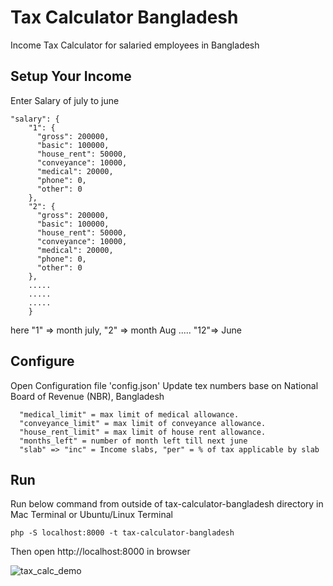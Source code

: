# Tax Calculator Bangladesh
Income Tax Calculator for salaried employees in Bangladesh

## Setup Your Income
Enter Salary of july to june
```   
"salary": {
    "1": {
      "gross": 200000,
      "basic": 100000,
      "house_rent": 50000,
      "conveyance": 10000,
      "medical": 20000,
      "phone": 0,
      "other": 0
    },
    "2": {
      "gross": 200000,
      "basic": 100000,
      "house_rent": 50000,
      "conveyance": 10000,
      "medical": 20000,
      "phone": 0,
      "other": 0
    },
    .....
    .....
    .....
    }
```

here "1" => month july, "2" => month Aug ..... "12"=> June 


## Configure
Open Configuration file 'config.json'
Update tex numbers base on National Board of Revenue (NBR), Bangladesh

```  "medical_basic_per" = max % of medical allowance allowed of basic salary.  
  "medical_limit" = max limit of medical allowance.
  "conveyance_limit" = max limit of conveyance allowance.
  "house_rent_limit" = max limit of house rent allowance.
  "months_left" = number of month left till next june 
  "slab" => "inc" = Income slabs, "per" = % of tax applicable by slab
```
## Run
Run below command from outside of tax-calculator-bangladesh directory in Mac Terminal or Ubuntu/Linux Terminal 
```
php -S localhost:8000 -t tax-calculator-bangladesh 
```
Then open http://localhost:8000 in browser

![tax_calc_demo](https://cloud.githubusercontent.com/assets/7417924/25312120/d6c08e78-2832-11e7-8f36-2baa86182fb1.jpeg)

